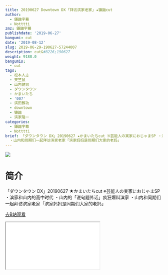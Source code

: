 ```yaml
---
title: 20190627 Downtown DX ｢拜访滨家老家｣ ★镰鼬cut
author:
  - 鎌鼬字幕
  - Notttti
zmz: 鎌鼬字幕
publishdate: '2019-06-27'
bangumi: cut
date: '2019-08-12'
slug: 2019-06-29-190627-57244007
description: cut&#8226;190627
weight: 9188.0
bangumis:
  - cut
tags:
  - 松本人志
  - 天竺鼠
  - 山内健司
  - ダウンタウン
  - かまいたち
  - '007'
  - 滨田雅功
  - downtown
  - 镰鼬
  - 滨家隆一
categories:
  - 鎌鼬字幕
  - Notttti
brief: 「ダウンタウン DX」20190627 ★かまいたちcut ※芸能人の実家におじゃまSP ・滨家和山内的高中时代 ・山内的「说句题外话」疯狂爆料滨家
  ・山内和同期们一起拜访滨家老家「滨家妈妈是同期们大家的老妈」
---
```

![](https://raw.githubusercontent.com/tcgriffith/owaraisite/master/static/tmpimg/df1323fb69398bb77470558482d3a31d33b38976.jpg.480.jpg)
# 简介  
「ダウンタウン DX」20190627 ★かまいたちcut
※芸能人の実家におじゃまSP
・滨家和山内的高中时代
・山内的「说句题外话」疯狂爆料滨家
・山内和同期们一起拜访滨家老家「滨家妈妈是同期们大家的老妈」  

[去B站观看](https://www.bilibili.com/video/av57244007/)
<div class ="resp-container"><iframe class="testiframe" src="//player.bilibili.com/player.html?aid=57244007"", scrolling="no", allowfullscreen="true" > </iframe></div> 

